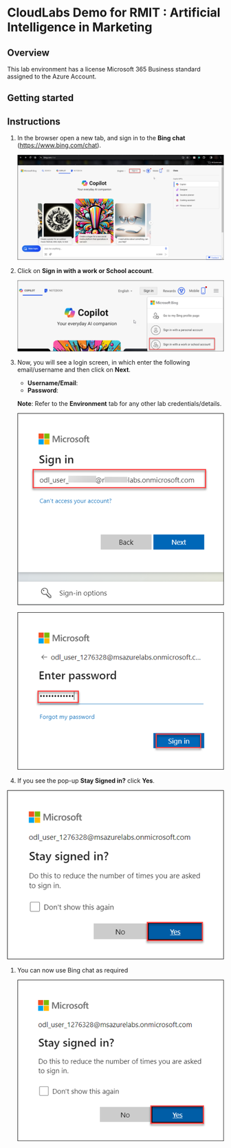 # CloudLabs Demo for RMIT : Artificial Intelligence in Marketing	

## Overview
This lab environment has a license Microsoft 365 Business standard assigned to the Azure Account.

## Getting started

## Instructions

1. In the browser open a new tab, and sign in to the **Bing chat** (<https://www.bing.com/chat>).

   ![](images/bingchat.png)

1. Click on **Sign in with a work or School account**.

   ![](images/bingchat1.png)
   
1. Now, you will see a login screen, in which enter the following email/username and then click on **Next**.  

   * **Username/Email**:  <inject key="AzureAdUserEmail"></inject> 
   * **Password**:  <inject key="AzureAdUserPassword"></inject>

   **Note**: Refer to the **Environment** tab for any other lab credentials/details.
        
   ![](images/bingchat2.png)

   ![](images/bingchat3.png)

1.  If you see the pop-up **Stay Signed in?** click **Yes**.

   ![](images/bingchat4.png)

1. You can now use Bing chat as required
     
   ![](images/bingchat4.png)

